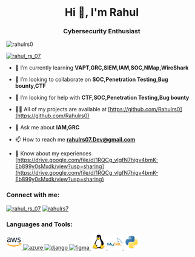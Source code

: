 <h1 align="center">Hi 👋, I'm Rahul</h1>
<h3 align="center">Cybersecurity Enthusiast</h3>

<p align="left"> <img src="https://komarev.com/ghpvc/?username=rahulrs0&label=Profile%20views&color=0e75b6&style=flat" alt="rahulrs0" /> </p>

<p align="left"> <a href="https://twitter.com/rahul_rs_07" target="blank"><img src="https://img.shields.io/twitter/follow/rahul_rs_07?logo=twitter&style=for-the-badge" alt="rahul_rs_07" /></a> </p>

- 🌱 I’m currently learning **VAPT,GRC,SIEM,IAM,SOC,NMap,WireShark**

- 👯 I’m looking to collaborate on **SOC,Penetration Testing,Bug bounty,CTF**

- 🤝 I’m looking for help with **CTF,SOC,Penetration Testing,Bug bounty**

- 👨‍💻 All of my projects are available at [https://github.com/Rahulrs0](https://github.com/Rahulrs0)

- 💬 Ask me about **IAM,GRC**

- 📫 How to reach me **rahulrs07.Dev@gmail.com**

- 📄 Know about my experiences [https://drive.google.com/file/d/1RQCg_vlgfN7higv4bmK-Eb899y0sMxdk/view?usp=sharing](https://drive.google.com/file/d/1RQCg_vlgfN7higv4bmK-Eb899y0sMxdk/view?usp=sharing)

<h3 align="left">Connect with me:</h3>
<p align="left">
<a href="https://twitter.com/rahul_rs_07" target="blank"><img align="center" src="https://raw.githubusercontent.com/rahuldkjain/github-profile-readme-generator/master/src/images/icons/Social/twitter.svg" alt="rahul_rs_07" height="30" width="40" /></a>
<a href="https://linkedin.com/in/rahulrs7" target="blank"><img align="center" src="https://raw.githubusercontent.com/rahuldkjain/github-profile-readme-generator/master/src/images/icons/Social/linked-in-alt.svg" alt="rahulrs7" height="30" width="40" /></a>
</p>

<h3 align="left">Languages and Tools:</h3>
<p align="left"> <a href="https://aws.amazon.com" target="_blank" rel="noreferrer"> <img src="https://raw.githubusercontent.com/devicons/devicon/master/icons/amazonwebservices/amazonwebservices-original-wordmark.svg" alt="aws" width="40" height="40"/> </a> <a href="https://azure.microsoft.com/en-in/" target="_blank" rel="noreferrer"> <img src="https://www.vectorlogo.zone/logos/microsoft_azure/microsoft_azure-icon.svg" alt="azure" width="40" height="40"/> </a> <a href="https://www.djangoproject.com/" target="_blank" rel="noreferrer"> <img src="https://cdn.worldvectorlogo.com/logos/django.svg" alt="django" width="40" height="40"/> </a> <a href="https://www.figma.com/" target="_blank" rel="noreferrer"> <img src="https://www.vectorlogo.zone/logos/figma/figma-icon.svg" alt="figma" width="40" height="40"/> </a> <a href="https://www.linux.org/" target="_blank" rel="noreferrer"> <img src="https://raw.githubusercontent.com/devicons/devicon/master/icons/linux/linux-original.svg" alt="linux" width="40" height="40"/> </a> <a href="https://www.mysql.com/" target="_blank" rel="noreferrer"> <img src="https://raw.githubusercontent.com/devicons/devicon/master/icons/mysql/mysql-original-wordmark.svg" alt="mysql" width="40" height="40"/> </a> <a href="https://www.python.org" target="_blank" rel="noreferrer"> <img src="https://raw.githubusercontent.com/devicons/devicon/master/icons/python/python-original.svg" alt="python" width="40" height="40"/> </a> </p>
